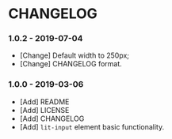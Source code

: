 # CHANGELOG

### 1.0.2 - 2019-07-04

- [Change] Default width to 250px;
- [Change] CHANGELOG format.

### 1.0.0 - 2019-03-06

- [Add] README
- [Add] LICENSE
- [Add] CHANGELOG
- [Add] `lit-input` element basic functionality.